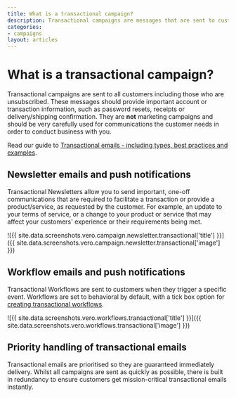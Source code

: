```yaml
---
title: What is a transactional campaign?
description: Transactional campaigns are messages that are sent to customers when they trigger a specific event. These are usually emails and push notifications that provide important account or transaction information, such as password resets, receipts or invoices.
categories:
- campaigns
layout: articles
---
```


# What is a transactional campaign?

Transactional campaigns are sent to all customers including those who are unsubscribed. These messages should provide important account or transaction information, such as password resets, receipts or delivery/shipping confirmation. They are **not** marketing campaigns and should be very carefully used for communications the customer needs in order to conduct business with you.

Read our guide to [Transactional emails - including types, best practices and examples](https://www.getvero.com/resources/guides/lifecycle-marketing/transactional-emails). 

## Newsletter emails and push notifications

Transactional Newsletters allow you to send important, one-off communications that are required to facilitate a transaction or provide a product/service, as requested by the customer. For example, an update to your terms of service, or a change to your product or service that may affect your customers' experience or their requirements being met.

![{{ site.data.screenshots.vero.campaign.newsletter.transactional['title'] }}]({{ site.data.screenshots.vero.campaign.newsletter.transactional['image'] }})

## Workflow emails and push notifications

Transactional Workflows are sent to customers when they trigger a specific event. Workflows are set to behavioral by default, with a tick box option for [creating transactional workflows](/articles/creating-a-new-workflow.html).

![{{ site.data.screenshots.vero.workflows.transactional['title'] }}]({{ site.data.screenshots.vero.workflows.transactional['image'] }})

## Priority handling of transactional emails 

Transactional emails are prioritised so they are guaranteed immediately delivery. Whilst all campaigns are sent as quickly as possible, there is built in redundancy to ensure customers get mission-critical transactional emails instantly.
